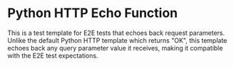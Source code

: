 # Python HTTP Echo Function

This is a test template for E2E tests that echoes back request parameters.
Unlike the default Python HTTP template which returns "OK", this template
echoes back any query parameter value it receives, making it compatible
with the E2E test expectations.
